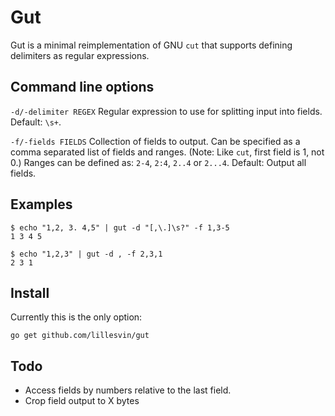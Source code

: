 # Gut

Gut is a minimal reimplementation of GNU `cut` that supports defining
delimiters as regular expressions.

## Command line options

`-d/-delimiter REGEX` Regular expression to use for splitting input into
fields. Default: `\s+`.

`-f/-fields FIELDS` Collection of fields to output. Can be specified as a
comma separated list of fields and ranges. (Note: Like `cut`, first field is 1,
not 0.) Ranges can be defined as: `2-4`, `2:4`, `2..4` or `2...4`. Default:
Output all fields.

## Examples

```
$ echo "1,2, 3. 4,5" | gut -d "[,\.]\s?" -f 1,3-5
1 3 4 5

$ echo "1,2,3" | gut -d , -f 2,3,1
2 3 1
```

## Install

Currently this is the only option:

```
go get github.com/lillesvin/gut
```

## Todo

 * Access fields by numbers relative to the last field.
 * Crop field output to X bytes

